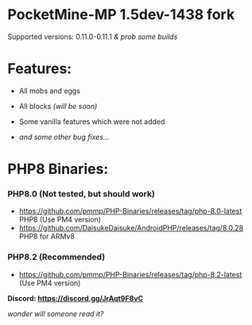 # PocketMine-MP 1.5dev-1438 fork
Supported versions: 0.11.0-0.11.1 *& prob some builds*

# Features:

* All mobs and eggs

* All blocks *(will be soon)*

* Some vanilla features which were not added

* *and some other bug fixes...*


# PHP8 Binaries:
### PHP8.0 (Not tested, but should work)
* https://github.com/pmmp/PHP-Binaries/releases/tag/php-8.0-latest PHP8 (Use PM4 version)
* https://github.com/DaisukeDaisuke/AndroidPHP/releases/tag/8.0.28 PHP8 for ARMv8
### PHP8.2 (Recommended)
* https://github.com/pmmp/PHP-Binaries/releases/tag/php-8.2-latest (Use PM4 version)


**Discord: https://discord.gg/JrAqt9F8vC**

*wonder will someone read it?*


